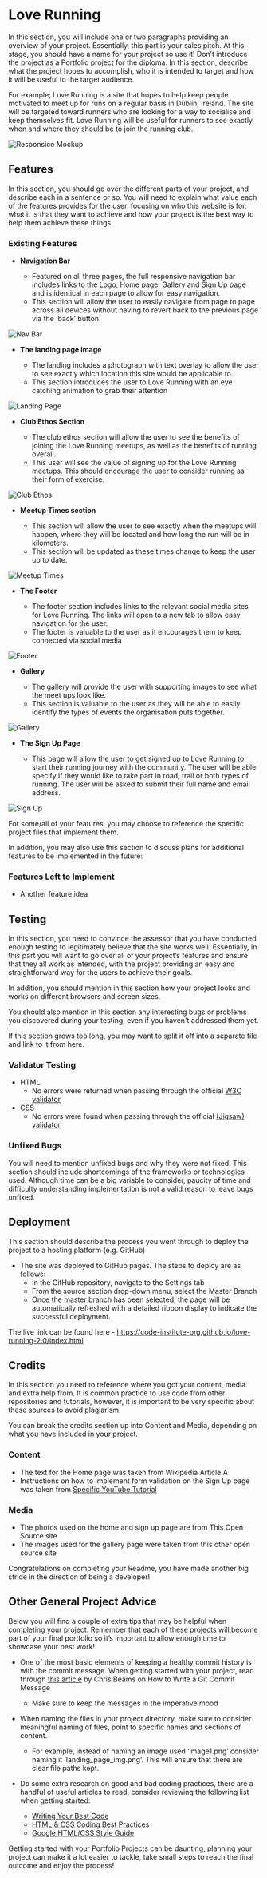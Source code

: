 # Love Running

In this section, you will include one or two paragraphs providing an overview of your project. Essentially, this part is your sales pitch. At this stage, you should have a name for your project so use it! Don’t introduce the project as a Portfolio project for the diploma. In this section, describe what the project hopes to accomplish, who it is intended to target and how it will be useful to the target audience. 

For example; Love Running is a site that hopes to help keep people motivated to meet up for runs on a regular basis in Dublin, Ireland. The site will be targeted toward runners who are looking for a way to socialise and keep themselves fit. Love Running will be useful for runners to see exactly when and where they should be to join the running club. 

![Responsice Mockup](https://github.com/lucyrush/readme-template/blob/master/media/love_running_mockup.png)
<!-- 
#Great Ocean Roadsters

Great Ocean Roadsters is a website designed for travelers by travelers. The site aims to provide useful information for anyone traveling on the Great Ocean Road in Victoria, Australia.  Whether you're backpacking in Australia, on a family holiday or an Aussie getting out to see your own country we provide all the information you need to make the most of your trip. This website will provide a sample three day intinerary with the option to contact us to haver a personalised itinerary made or to help organise a guided tour or car rental. 

-->
## Features 

In this section, you should go over the different parts of your project, and describe each in a sentence or so. You will need to explain what value each of the features provides for the user, focusing on who this website is for, what it is that they want to achieve and how your project is the best way to help them achieve these things.

### Existing Features

- __Navigation Bar__

  - Featured on all three pages, the full responsive navigation bar includes links to the Logo, Home page, Gallery and Sign Up page and is identical in each page to allow for easy navigation.
  - This section will allow the user to easily navigate from page to page across all devices without having to revert back to the previous page via the ‘back’ button. 

![Nav Bar](https://github.com/lucyrush/readme-template/blob/master/media/love_running_nav.png)

- __The landing page image__

  - The landing includes a photograph with text overlay to allow the user to see exactly which location this site would be applicable to. 
  - This section introduces the user to Love Running with an eye catching animation to grab their attention

![Landing Page](https://github.com/lucyrush/readme-template/blob/master/media/love_running_landing.png)

- __Club Ethos Section__

  - The club ethos section will allow the user to see the benefits of joining the Love Running meetups, as well as the benefits of running overall. 
  - This user will see the value of signing up for the Love Running meetups. This should encourage the user to consider running as their form of exercise. 

![Club Ethos](https://github.com/lucyrush/readme-template/blob/master/media/love_running_ethos.png)

- __Meetup Times section__

  - This section will allow the user to see exactly when the meetups will happen, where they will be located and how long the run will be in kilometers. 
  - This section will be updated as these times change to keep the user up to date. 

![Meetup Times](https://github.com/lucyrush/readme-template/blob/master/media/love_running_times.png)

- __The Footer__ 

  - The footer section includes links to the relevant social media sites for Love Running. The links will open to a new tab to allow easy navigation for the user. 
  - The footer is valuable to the user as it encourages them to keep connected via social media

![Footer](https://github.com/lucyrush/readme-template/blob/master/media/love_running_footer.png)

- __Gallery__

  - The gallery will provide the user with supporting images to see what the meet ups look like. 
  - This section is valuable to the user as they will be able to easily identify the types of events the organisation puts together. 

![Gallery](https://github.com/lucyrush/readme-template/blob/master/media/love_running_gallery.png)

- __The Sign Up Page__

  - This page will allow the user to get signed up to Love Running to start their running journey with the community. The user will be able specify if they would like to take part in road, trail or both types of running. The user will be asked to submit their full name and email address. 

![Sign Up](https://github.com/lucyrush/readme-template/blob/master/media/love_running_signup.png)

For some/all of your features, you may choose to reference the specific project files that implement them.

In addition, you may also use this section to discuss plans for additional features to be implemented in the future:

### Features Left to Implement

- Another feature idea

## Testing 

In this section, you need to convince the assessor that you have conducted enough testing to legitimately believe that the site works well. Essentially, in this part you will want to go over all of your project’s features and ensure that they all work as intended, with the project providing an easy and straightforward way for the users to achieve their goals.

In addition, you should mention in this section how your project looks and works on different browsers and screen sizes.

You should also mention in this section any interesting bugs or problems you discovered during your testing, even if you haven't addressed them yet.

<!-- BUGS
  I encountered several bugs while creating this project.

  There were issues with the icons and social media links located in the footer. I struggled to correctly format links to the external sites while creating links in the icons.
  This was corrected by adding "HTTPS://" to the front of the href aswell aswell as adding the target="_blank" attribute.
  I was also having issues with the icons duplicating themselves with one icon having an active link and the second icon not having a link. This was due to an issue with missing closing tags on our <i> element and was quickly corrected after some testing.

  There was an issue when creating the hero image for the landing page. When adding the hero image the nav bar would disappear. This issue was temporarily fixed by removing the 'position:fixed;' attribute. We still wanted the Nav bar to be fixed so we corrected this by setting the z-index to 1.

  The attractions section on the index page caused a lot of issues as this was the first time working with flexbox. The [Academind](https://www.youtube.com/watch?v=RSIclWvNTdQ) youtube tutorial on CSS V Flexbox was very helpful to resolve these issues.

  When uploading the photos for the attractions page I spent a lot of time struggling with the format of one image. I could not figure out why the css was not working on this one image but had formatted all of the other images correctly. In the end I gave up and opted to change the image. When I changed the image to one of a similar theme the image responded to the css immediately. In hindsight I think the issue may be that the original image was in portrait mode and all of the other images were in landscape...

  While creating the hamburger menu I struggled a lot with a certain bug. I was able to format the menu but could not manage to get the menu to open. I struggled with this for a long time until an online blog I was reading suggested moving the script tag to after where the element is declared. I moved the script tag to the bottom of the html page and the hamburger menu began to work without any issues.

 -->

If this section grows too long, you may want to split it off into a separate file and link to it from here.


### Validator Testing 

- HTML
  - No errors were returned when passing through the official [W3C validator](https://validator.w3.org/nu/?doc=https%3A%2F%2Fcode-institute-org.github.io%2Flove-running-2.0%2Findex.html)
- CSS
  - No errors were found when passing through the official [(Jigsaw) validator](https://jigsaw.w3.org/css-validator/validator?uri=https%3A%2F%2Fvalidator.w3.org%2Fnu%2F%3Fdoc%3Dhttps%253A%252F%252Fcode-institute-org.github.io%252Flove-running-2.0%252Findex.html&profile=css3svg&usermedium=all&warning=1&vextwarning=&lang=en#css)

### Unfixed Bugs

You will need to mention unfixed bugs and why they were not fixed. This section should include shortcomings of the frameworks or technologies used. Although time can be a big variable to consider, paucity of time and difficulty understanding implementation is not a valid reason to leave bugs unfixed. 

## Deployment

This section should describe the process you went through to deploy the project to a hosting platform (e.g. GitHub) 

- The site was deployed to GitHub pages. The steps to deploy are as follows: 
  - In the GitHub repository, navigate to the Settings tab 
  - From the source section drop-down menu, select the Master Branch
  - Once the master branch has been selected, the page will be automatically refreshed with a detailed ribbon display to indicate the successful deployment. 

The live link can be found here - https://code-institute-org.github.io/love-running-2.0/index.html 


## Credits 

In this section you need to reference where you got your content, media and extra help from. It is common practice to use code from other repositories and tutorials, however, it is important to be very specific about these sources to avoid plagiarism. 

You can break the credits section up into Content and Media, depending on what you have included in your project. 

### Content 

- The text for the Home page was taken from Wikipedia Article A
- Instructions on how to implement form validation on the Sign Up page was taken from [Specific YouTube Tutorial](https://www.youtube.com/)


<!--
- The following websites were used to source information on the different attractions : 

https://www.visitmelbourne.com/
https://visitgreatoceanroad.org.au/
https://visitapollobay.com/
https://visit12apostles.com.au/
https://www.greatoceanroadaustralia.org/
https://greatoceanroadmelbournetours.com.au/
https://www.parks.vic.gov.au/


- The icons in the footer were taken from [Font Awesome](https://fontawesome.com/)

- The hero image and images for the different attractions were taken from [Pexels](https://www.pexels.com)

- The text for the FAQ section on the index page was taken from Wikipedia.

- The ideas for the footer came from [Colibri](https://colibriwp.com/blog/website-footers/)




-->
### Media

<!--
The hero image and the images for the itinerary page were taken from pexels.comhe 

The favicon was sourced from [Favicon.io] (https://favicon.io/favicon-generator/)
-->

- The photos used on the home and sign up page are from This Open Source site
- The images used for the gallery page were taken from this other open source site


<!-- ### Coding help

- The outline template for the HTML body was provided by the [Code Institiute](https://www.codeinstitute.com)

- Formatting for the hero image was sourced from https://dzuz14.medium.com/code-a-full-width-hero-background-image-with-transparent-overlay-95d757f8ff2c

Attaching the email link on contact us page was sourced from [Indeed](https://www.indeed.com/career-advice/career-development/how-to-make-email-link-in-html)

The link to calling a phone number on the contact us page was sourced from https://www.gaintap.com/archives/clickable-website-phone-number-and-call-tracking-guide/.

The map for the contact us was created using the map creator function on [Maps.ie] (https://www.maps.ie and they also provided the hmtl code)

The font was inspired by the logo of https://visitgreatoceanroad.org.au/ . We then located a similar font on google fonts, paired it with another font using Fontjoy and imported them from there.

Styling of the attractions images was sourced from [w3schools] (https://www.w3schools.com/css/css3_images.asp)

The code for the hamburger menu was taken from [this webpage] (https://dev.to/devggaurav/let-s-build-a-responsive-navbar-and-hamburger-menu-using-html-css-and-javascript-4gci)

The bug related to the hamburger menu was solved using help from [this blog] (https://codingbeautydev.com/blog/javascript-cannot-read-property-addeventlistener-of-null/#:~:text=November%2014%2C%202022-,The%20%E2%80%9Ccannot%20read%20property%20'addEventListener'%20of%20null%E2%80%9D%20error,element%20absent%20from%20the%20DOM)

Changing the icons for the FAQ section was done with help from [Stack overflow] (https://stackoverflow.com/questions/10813581/can-i-replace-the-expand-icon-of-the-details-element)

Adding the Favicon to the website was done using help from [StackOverflow](https://stackoverflow.com/questions/4888377/how-to-add-a-browser-tab-icon-favicon-for-a-website)

 -->

Congratulations on completing your Readme, you have made another big stride in the direction of being a developer! 

## Other General Project Advice

Below you will find a couple of extra tips that may be helpful when completing your project. Remember that each of these projects will become part of your final portfolio so it’s important to allow enough time to showcase your best work! 

- One of the most basic elements of keeping a healthy commit history is with the commit message. When getting started with your project, read through [this article](https://chris.beams.io/posts/git-commit/) by Chris Beams on How to Write  a Git Commit Message 
  - Make sure to keep the messages in the imperative mood 

- When naming the files in your project directory, make sure to consider meaningful naming of files, point to specific names and sections of content.
  - For example, instead of naming an image used ‘image1.png’ consider naming it ‘landing_page_img.png’. This will ensure that there are clear file paths kept. 

- Do some extra research on good and bad coding practices, there are a handful of useful articles to read, consider reviewing the following list when getting started:
  - [Writing Your Best Code](https://learn.shayhowe.com/html-css/writing-your-best-code/)
  - [HTML & CSS Coding Best Practices](https://medium.com/@inceptiondj.info/html-css-coding-best-practice-fadb9870a00f)
  - [Google HTML/CSS Style Guide](https://google.github.io/styleguide/htmlcssguide.html#General)

Getting started with your Portfolio Projects can be daunting, planning your project can make it a lot easier to tackle, take small steps to reach the final outcome and enjoy the process! 
